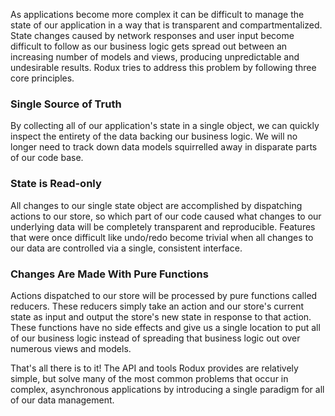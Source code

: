 As applications become more complex it can be difficult to manage the state of our application in a way that is transparent and compartmentalized. State changes caused by network responses and user input become difficult to follow as our business logic gets spread out between an increasing number of models and views, producing unpredictable and undesirable results. Rodux tries to address this problem by following three core principles.

### Single Source of Truth
By collecting all of our application's state in a single object, we can quickly inspect the entirety of the data backing our business logic. We will no longer need to track down data models squirrelled away in disparate parts of our code base.

### State is Read-only
All changes to our single state object are accomplished by dispatching actions to our store, so which part of our code caused what changes to our underlying data will be completely transparent and reproducible. Features that were once difficult like undo/redo become trivial when all changes to our data are controlled via a single, consistent interface.

### Changes Are Made With Pure Functions
Actions dispatched to our store will be processed by pure functions called reducers. These reducers simply take an action and our store's current state as input and output the store's new state in response to that action. These functions have no side effects and give us a single location to put all of our business logic instead of spreading that business logic out over numerous views and models.

That's all there is to it! The API and tools Rodux provides are relatively simple, but solve many of the most common problems that occur in complex, asynchronous applications by introducing a single paradigm for all of our data management.